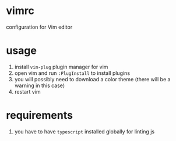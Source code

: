 # vimrc
configuration for Vim editor

# usage
1. install `vim-plug` plugin manager for vim
2. open vim and run `:PlugInstall` to install plugins
3. you will possibly need to download a color theme (there will be a warning in this case)
4. restart vim

# requirements
1. you have to have `typescript` installed globally for linting js
